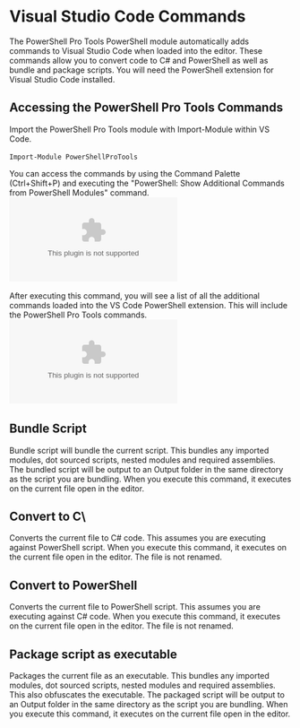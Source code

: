 # Visual Studio Code Commands

The PowerShell Pro Tools PowerShell module automatically adds commands to Visual Studio Code when loaded into the editor. These commands allow you to convert code to C\# and PowerShell as well as bundle and package scripts. You will need the PowerShell extension for Visual Studio Code installed.

## Accessing the PowerShell Pro Tools Commands

Import the PowerShell Pro Tools module with Import-Module within VS Code.

`Import-Module PowerShellProTools`

You can access the commands by using the Command Palette \(Ctrl+Shift+P\) and executing the "PowerShell: Show Additional Commands from PowerShell Modules" command. ![](../../.gitbook/assets/powershell-additonal-commands.bin)

After executing this command, you will see a list of all the additional commands loaded into the VS Code PowerShell extension. This will include the PowerShell Pro Tools commands. ![](../../.gitbook/assets/powershell-pro-tools-commands.bin)

## Bundle Script

Bundle script will bundle the current script. This bundles any imported modules, dot sourced scripts, nested modules and required assemblies. The bundled script will be output to an Output folder in the same directory as the script you are bundling. When you execute this command, it executes on the current file open in the editor.

## Convert to C\

Converts the current file to C\# code. This assumes you are executing against PowerShell script. When you execute this command, it executes on the current file open in the editor. The file is not renamed.

## Convert to PowerShell

Converts the current file to PowerShell script. This assumes you are executing against C\# code. When you execute this command, it executes on the current file open in the editor. The file is not renamed.

## Package script as executable

Packages the current file as an executable. This bundles any imported modules, dot sourced scripts, nested modules and required assemblies. This also obfuscates the executable. The packaged script will be output to an Output folder in the same directory as the script you are bundling. When you execute this command, it executes on the current file open in the editor.

